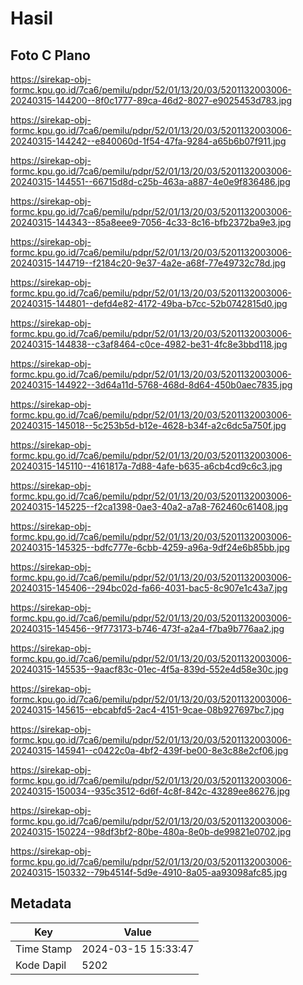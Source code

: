 # Hasil

## Foto C Plano

https://sirekap-obj-formc.kpu.go.id/7ca6/pemilu/pdpr/52/01/13/20/03/5201132003006-20240315-144200--8f0c1777-89ca-46d2-8027-e9025453d783.jpg

https://sirekap-obj-formc.kpu.go.id/7ca6/pemilu/pdpr/52/01/13/20/03/5201132003006-20240315-144242--e840060d-1f54-47fa-9284-a65b6b07f911.jpg

https://sirekap-obj-formc.kpu.go.id/7ca6/pemilu/pdpr/52/01/13/20/03/5201132003006-20240315-144551--66715d8d-c25b-463a-a887-4e0e9f836486.jpg

https://sirekap-obj-formc.kpu.go.id/7ca6/pemilu/pdpr/52/01/13/20/03/5201132003006-20240315-144343--85a8eee9-7056-4c33-8c16-bfb2372ba9e3.jpg

https://sirekap-obj-formc.kpu.go.id/7ca6/pemilu/pdpr/52/01/13/20/03/5201132003006-20240315-144719--f2184c20-9e37-4a2e-a68f-77e49732c78d.jpg

https://sirekap-obj-formc.kpu.go.id/7ca6/pemilu/pdpr/52/01/13/20/03/5201132003006-20240315-144801--defd4e82-4172-49ba-b7cc-52b0742815d0.jpg

https://sirekap-obj-formc.kpu.go.id/7ca6/pemilu/pdpr/52/01/13/20/03/5201132003006-20240315-144838--c3af8464-c0ce-4982-be31-4fc8e3bbd118.jpg

https://sirekap-obj-formc.kpu.go.id/7ca6/pemilu/pdpr/52/01/13/20/03/5201132003006-20240315-144922--3d64a11d-5768-468d-8d64-450b0aec7835.jpg

https://sirekap-obj-formc.kpu.go.id/7ca6/pemilu/pdpr/52/01/13/20/03/5201132003006-20240315-145018--5c253b5d-b12e-4628-b34f-a2c6dc5a750f.jpg

https://sirekap-obj-formc.kpu.go.id/7ca6/pemilu/pdpr/52/01/13/20/03/5201132003006-20240315-145110--4161817a-7d88-4afe-b635-a6cb4cd9c6c3.jpg

https://sirekap-obj-formc.kpu.go.id/7ca6/pemilu/pdpr/52/01/13/20/03/5201132003006-20240315-145225--f2ca1398-0ae3-40a2-a7a8-762460c61408.jpg

https://sirekap-obj-formc.kpu.go.id/7ca6/pemilu/pdpr/52/01/13/20/03/5201132003006-20240315-145325--bdfc777e-6cbb-4259-a96a-9df24e6b85bb.jpg

https://sirekap-obj-formc.kpu.go.id/7ca6/pemilu/pdpr/52/01/13/20/03/5201132003006-20240315-145406--294bc02d-fa66-4031-bac5-8c907e1c43a7.jpg

https://sirekap-obj-formc.kpu.go.id/7ca6/pemilu/pdpr/52/01/13/20/03/5201132003006-20240315-145456--9f773173-b746-473f-a2a4-f7ba9b776aa2.jpg

https://sirekap-obj-formc.kpu.go.id/7ca6/pemilu/pdpr/52/01/13/20/03/5201132003006-20240315-145535--9aacf83c-01ec-4f5a-839d-552e4d58e30c.jpg

https://sirekap-obj-formc.kpu.go.id/7ca6/pemilu/pdpr/52/01/13/20/03/5201132003006-20240315-145615--ebcabfd5-2ac4-4151-9cae-08b927697bc7.jpg

https://sirekap-obj-formc.kpu.go.id/7ca6/pemilu/pdpr/52/01/13/20/03/5201132003006-20240315-145941--c0422c0a-4bf2-439f-be00-8e3c88e2cf06.jpg

https://sirekap-obj-formc.kpu.go.id/7ca6/pemilu/pdpr/52/01/13/20/03/5201132003006-20240315-150034--935c3512-6d6f-4c8f-842c-43289ee86276.jpg

https://sirekap-obj-formc.kpu.go.id/7ca6/pemilu/pdpr/52/01/13/20/03/5201132003006-20240315-150224--98df3bf2-80be-480a-8e0b-de99821e0702.jpg

https://sirekap-obj-formc.kpu.go.id/7ca6/pemilu/pdpr/52/01/13/20/03/5201132003006-20240315-150332--79b4514f-5d9e-4910-8a05-aa93098afc85.jpg


## Metadata

| Key        | Value               |
| ---------- | ------------------- |
| Time Stamp | 2024-03-15 15:33:47 |
| Kode Dapil | 5202                |



